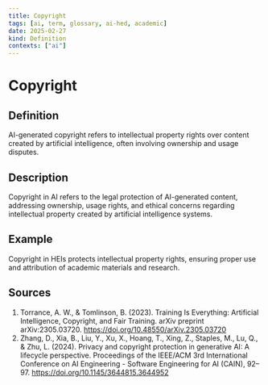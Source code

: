```yaml
---
title: Copyright
tags: [ai, term, glossary, ai-hed, academic]
date: 2025-02-27
kind: Definition
contexts: ["ai"]
---
```


# Copyright

## Definition
AI-generated copyright refers to intellectual property rights over content created by artificial intelligence, often involving ownership and usage disputes.

## Description
Copyright in AI refers to the legal protection of AI-generated content, addressing ownership, usage rights, and ethical concerns regarding intellectual property created by artificial intelligence systems.

## Example
Copyright in HEIs protects intellectual property rights, ensuring proper use and attribution of academic materials and research.

## Sources
1. Torrance, A. W., & Tomlinson, B. (2023). Training Is Everything: Artificial Intelligence, Copyright, and Fair Training. arXiv preprint arXiv:2305.03720. https://doi.org/10.48550/arXiv.2305.03720 
2. Zhang, D., Xia, B., Liu, Y., Xu, X., Hoang, T., Xing, Z., Staples, M., Lu, Q., & Zhu, L. (2024). Privacy and copyright protection in generative AI: A lifecycle perspective. Proceedings of the IEEE/ACM 3rd International Conference on AI Engineering - Software Engineering for AI (CAIN), 92–97. https://doi.org/10.1145/3644815.3644952 
